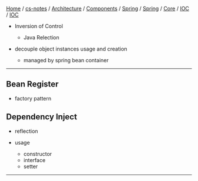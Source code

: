 [Home](https://mengxianbin.github.io) /
[cs-notes](https://mengxianbin.github.io/cs-notes/site) /
[Architecture](https://mengxianbin.github.io/cs-notes/site/Architecture) /
[Components](https://mengxianbin.github.io/cs-notes/site/Architecture/Components) /
[Spring](https://mengxianbin.github.io/cs-notes/site/Architecture/Components/Spring) /
[Spring](https://mengxianbin.github.io/cs-notes/site/Architecture/Components/Spring/Spring) /
[Core](https://mengxianbin.github.io/cs-notes/site/Architecture/Components/Spring/Spring/Core) /
[IOC](https://mengxianbin.github.io/cs-notes/site/Architecture/Components/Spring/Spring/Core/IOC) /
[IOC](https://mengxianbin.github.io/cs-notes/site/Architecture/Components/Spring/Spring/Core/IOC/IOC)

* Inversion of Control
    * Java Relection

* decouple object instances usage and creation
    * managed by spring bean container

---

## Bean Register

* factory pattern

## Dependency Inject

* reflection

* usage
    * constructor
    * interface
    * setter

---
